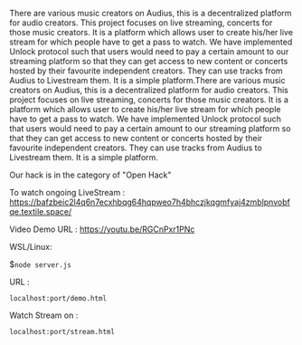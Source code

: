 There are various music creators on Audius, this is a decentralized platform for audio creators. 
This project focuses on live streaming, concerts for those music creators. It is a platform which allows user to create his/her live stream for which people have to get a pass to watch. 
We have implemented Unlock protocol such that users would need to pay a certain amount to our streaming platform so that they can get access to new content or concerts hosted by their favourite independent creators. 
They can use tracks from Audius to Livestream them.
It is a simple platform.There are various music creators on Audius, this is a decentralized platform for audio creators. 
This project focuses on live streaming, concerts for those music creators. It is a platform which allows user to create his/her live stream for which people have to get a pass to watch. 
We have implemented Unlock protocol such that users would need to pay a certain amount to our streaming platform so that they can get access to new content or concerts hosted by their favourite independent creators. 
They can use tracks from Audius to Livestream them.
It is a simple platform.

Our hack is in the category of "Open Hack"

To watch ongoing LiveStream :
https://bafzbeic2l4q6n7ecxhbqg64hqpweo7h4bhczjkqgmfyaj4zmblpnvobfqe.textile.space/

Video Demo URL : https://youtu.be/RGCnPxr1PNc

WSL/Linux:

$```node server.js```


URL :

```localhost:port/demo.html```


Watch Stream on :

```localhost:port/stream.html```
